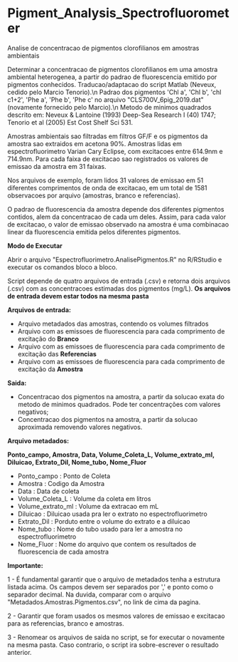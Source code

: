 # Pigment_Analysis_Spectrofluorometer
Analise de concentracao de pigmentos clorofilianos em amostras ambientais

Determinar a concentracao de pigmentos clorofilianos em uma amostra ambiental heterogenea, a partir do padrao 
de fluorescencia emitido por pigmentos conhecidos. Traducao/adaptacao do script Matlab (Neveux, cedido pelo Marcio Tenorio).\n
Padrao dos pigmentos 'Chl a', 'Chl b', 'chl c1+2', 'Phe a', 'Phe b', 'Phe c' no arquivo "CLS700V_6pig_2019.dat" (novamente fornecido pelo Marcio).\n
Metodo de minimos quadrados descrito em: Neveux & Lantoine (1993) Deep-Sea Research I (40) 1747; Tenorio et al (2005) Est Cost Shelf Sci 531.

Amostras ambientais sao filtradas em filtros GF/F e os pigmentos da amostra sao extraidos em acetona 90%. 
Amostras lidas em espectrofluorimetro Varian Cary Eclipse, com excitacoes entre 614.9nm e 714.9nm. 
Para cada faixa de excitacao sao registrados os valores de emissao da amostra em 31 faixas.

Nos arquivos de exemplo, foram lidos 31 valores de emissao em 51 diferentes comprimentos de onda de excitacao, em um total de 1581 observacoes por arquivo (amostras, branco e referencias).

O padrao de fluorescencia da amostra depende dos diferentes pigmentos contidos, alem da concentracao de cada um deles.
Assim, para cada valor de excitacao, o valor de emissao observado na amostra é uma combinacao linear da fluorescencia emitida pelos diferentes pigmentos.

**Modo de Executar**

Abrir o arquivo "Espectrofluorimetro.AnalisePigmentos.R" no R/RStudio e executar os comandos bloco a bloco.

Script depende de quatro arquivos de entrada (.csv) e retorna dois arquivos (.csv) com as concentracoes estimadas dos pigmentos (mg/L). 
**Os arquivos de entrada devem estar todos na mesma pasta**
   
**Arquivos de entrada:**
- Arquivo metadados das amostras, contendo os volumes filtrados 
- Arquivo com as emissoes de fluorescencia para cada comprimento de excitação do **Branco**
- Arquivo com as emissoes de fluorescencia para cada comprimento de excitação das **Referencias**
- Arquivo com as emissoes de fluorescencia para cada comprimento de excitação da **Amostra**


**Saida:**
- Concentracao dos pigmentos na amostra, a partir da solucao exata do metodo de minimos quadrados. Pode ter concentrações com valores negativos;
- Concentracao dos pigmentos na amostra, a partir da solucao aproximada removendo valores negativos.


**Arquivo metadados:**

**Ponto_campo, Amostra, Data, Volume_Coleta_L, Volume_extrato_ml, Diluicao, Extrato_Dil, Nome_tubo, Nome_Fluor**
- Ponto_campo       : Ponto de Coleta
- Amostra           : Codigo da Amostra
- Data              : Data de coleta
- Volume_Coleta_L   : Volume da coleta em litros
- Volume_extrato_ml : Volume da extracao em mL
- Diluicao          : Diluicao usada pra ler o extrato no espectrofluorimetro
- Extrato_Dil       : Porduto entre o volume do extrato e a diluicao
- Nome_tubo         : Nome do tubo usado para ler a amostra no espectrofluorimetro
- Nome_Fluor        : Nome do arquivo que contem os resultados de fluorescencia de cada amostra


**Importante:**

1 - É fundamental garantir que o arquivo de metadados tenha a estrutura listada acima. Os campos devem ser separados por ',' e ponto como o separador decimal. Na duvida, comparar com o arquivo "Metadados.Amostras.Pigmentos.csv", no link de cima da pagina.

2 - Garantir que foram usados os mesmos valores de emissao e excitacao para as referencias, branco e amostras.

3 - Renomear os arquivos de saida no script, se for executar o novamente na mesma pasta. Caso contrario, o script ira sobre-escrever o resultado anterior.
